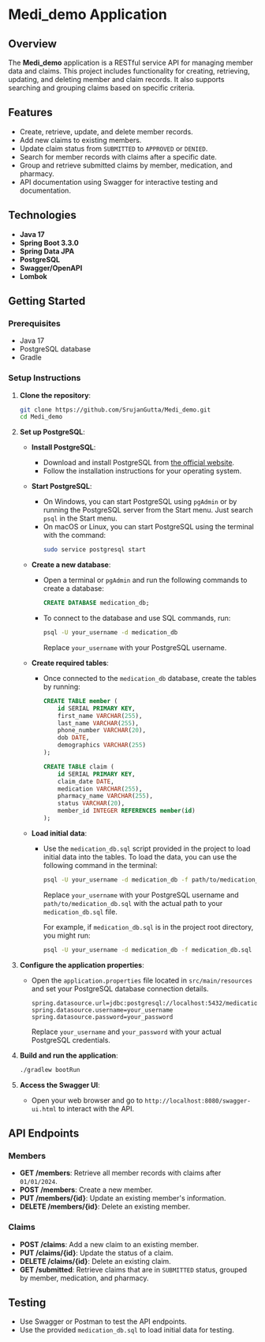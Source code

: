 # Medi_demo Application

## Overview

The **Medi_demo** application is a RESTful service API for managing member data and claims. This project includes functionality for creating, retrieving, updating, and deleting member and claim records. It also supports searching and grouping claims based on specific criteria.

## Features

- Create, retrieve, update, and delete member records.
- Add new claims to existing members.
- Update claim status from `SUBMITTED` to `APPROVED` or `DENIED`.
- Search for member records with claims after a specific date.
- Group and retrieve submitted claims by member, medication, and pharmacy.
- API documentation using Swagger for interactive testing and documentation.

## Technologies

- **Java 17**
- **Spring Boot 3.3.0**
- **Spring Data JPA**
- **PostgreSQL**
- **Swagger/OpenAPI**
- **Lombok**

## Getting Started

### Prerequisites

- Java 17
- PostgreSQL database
- Gradle

### Setup Instructions

1. **Clone the repository**:

   ```bash
   git clone https://github.com/SrujanGutta/Medi_demo.git
   cd Medi_demo
   ```

2. **Set up PostgreSQL**:

   - **Install PostgreSQL**:
     - Download and install PostgreSQL from [the official website](https://www.postgresql.org/download/).
     - Follow the installation instructions for your operating system.

   - **Start PostgreSQL**:
     - On Windows, you can start PostgreSQL using `pgAdmin` or by running the PostgreSQL server from the Start menu. Just search `psql` in the Start menu.
     - On macOS or Linux, you can start PostgreSQL using the terminal with the command:
       ```bash
       sudo service postgresql start
       ```

   - **Create a new database**:
     - Open a terminal or `pgAdmin` and run the following commands to create a database:
       ```sql
       CREATE DATABASE medication_db;
       ```
     - To connect to the database and use SQL commands, run:
       ```bash
       psql -U your_username -d medication_db
       ```
       Replace `your_username` with your PostgreSQL username.

   - **Create required tables**:
     - Once connected to the `medication_db` database, create the tables by running:
       ```sql
       CREATE TABLE member (
           id SERIAL PRIMARY KEY,
           first_name VARCHAR(255),
           last_name VARCHAR(255),
           phone_number VARCHAR(20),
           dob DATE,
           demographics VARCHAR(255)
       );

       CREATE TABLE claim (
           id SERIAL PRIMARY KEY,
           claim_date DATE,
           medication VARCHAR(255),
           pharmacy_name VARCHAR(255),
           status VARCHAR(20),
           member_id INTEGER REFERENCES member(id)
       );
       ```

   - **Load initial data**:
     - Use the `medication_db.sql` script provided in the project to load initial data into the tables. To load the data, you can use the following command in the terminal:
       ```bash
       psql -U your_username -d medication_db -f path/to/medication_db.sql
       ```
       Replace `your_username` with your PostgreSQL username and `path/to/medication_db.sql` with the actual path to your `medication_db.sql` file.

       For example, if `medication_db.sql` is in the project root directory, you might run:
       ```bash
       psql -U your_username -d medication_db -f medication_db.sql
       ```

3. **Configure the application properties**:

   - Open the `application.properties` file located in `src/main/resources` and set your PostgreSQL database connection details.

     ```properties
     spring.datasource.url=jdbc:postgresql://localhost:5432/medication_db
     spring.datasource.username=your_username
     spring.datasource.password=your_password
     ```
     Replace `your_username` and `your_password` with your actual PostgreSQL credentials.

4. **Build and run the application**:

   ```bash
   ./gradlew bootRun
   ```

5. **Access the Swagger UI**:

   - Open your web browser and go to `http://localhost:8080/swagger-ui.html` to interact with the API.

## API Endpoints

### Members

- **GET /members**: Retrieve all member records with claims after `01/01/2024`.
- **POST /members**: Create a new member.
- **PUT /members/{id}**: Update an existing member's information.
- **DELETE /members/{id}**: Delete an existing member.

### Claims

- **POST /claims**: Add a new claim to an existing member.
- **PUT /claims/{id}**: Update the status of a claim.
- **DELETE /claims/{id}**: Delete an existing claim.
- **GET /submitted**: Retrieve claims that are in `SUBMITTED` status, grouped by member, medication, and pharmacy.

## Testing

- Use Swagger or Postman to test the API endpoints.
- Use the provided `medication_db.sql` to load initial data for testing.
